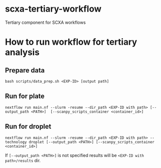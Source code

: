 # scxa-tertiary-workflow
Tertiary component for SCXA workflows

# How to run workflow for tertiary analysis 
## Prepare data
```
bash scripts/data_prep.sh <EXP-ID> [output path]
```
## Run for plate
```
nextflow run main.nf --slurm -resume --dir_path <EXP-ID with path> [--output_path <PATH>]  [--scanpy_scripts_container <container_id>]
```
## Run for droplet
```
nextflow run main.nf --slurm -resume --dir_path <EXP-ID with path> --technology droplet [--output_path <PATH>] [--scanpy_scripts_container <container_id>]
```

If `[--output_path <PATH>]` is not specified results will be `<EXP-ID with path>/results` dir. 
